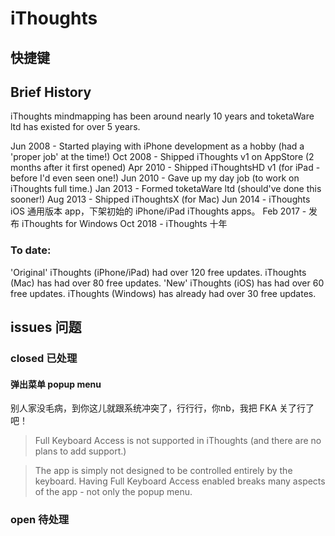 # iThoughts

## 快捷键

## Brief History

iThoughts mindmapping has been around nearly 10 years and toketaWare ltd has existed for over 5 years.

Jun 2008 - Started playing with iPhone development as a hobby (had a 'proper job' at the time!)
Oct 2008 - Shipped iThoughts v1 on AppStore (2 months after it first opened)
Apr 2010 - Shipped iThoughtsHD v1 (for iPad - before I'd even seen one!)
Jun 2010 - Gave up my day job (to work on iThoughts full time.)
Jan 2013 - Formed toketaWare ltd (should've done this sooner!)
Aug 2013 - Shipped iThoughtsX (for Mac)
Jun 2014 - iThoughts iOS 通用版本 app，下架初始的 iPhone/iPad iThoughts apps。
Feb 2017 - 发布 iThoughts for Windows
Oct 2018 - iThoughts 十年

### To date:

'Original' iThoughts (iPhone/iPad) had over 120 free updates.
iThoughts (Mac) has had over 80 free updates.
'New' iThoughts (iOS) has had over 60 free updates.
iThoughts (Windows) has already had over 30 free updates.


## issues 问题

### closed 已处理

#### 弹出菜单 popup menu

别人家没毛病，到你这儿就跟系统冲突了，行行行，你nb，我把 FKA 关了行了吧！

> Full Keyboard Access is not supported in iThoughts (and there are no plans to add support.)

> The app is simply not designed to be controlled entirely by the keyboard. Having Full Keyboard Access enabled breaks many aspects of the app - not only the popup menu.

### open 待处理










